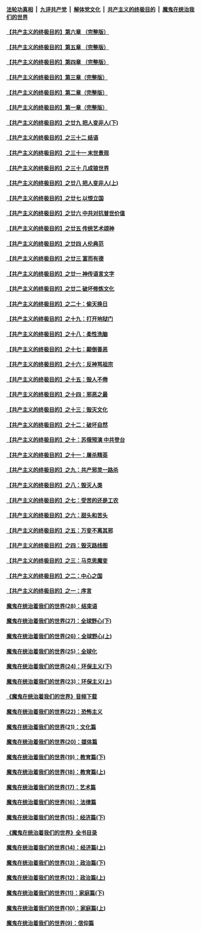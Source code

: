 

####  [法轮功真相](../../../../basic/blob/master/README.md?t=07021231) &nbsp;|&nbsp; [九评共产党](../../../../9ping.md/blob/master/README.md?t=07021231) &nbsp;|&nbsp; [解体党文化](../../../../jtdwh.md/blob/master/README.md?t=07021231)  &nbsp;|&nbsp; [共产主义的终极目的](../../../../gczydzjmd.md/blob/master/README.md?t=07021231) &nbsp;|&nbsp; [魔鬼在统治我们的世界](../../../../mgztzwmdsj.md/blob/master/README.md?t=07021231) 

#### [【共产主义的终极目的】第六章 （完整版）](../pages/nsc422/n11428913.md?t=07021231) 

#### [【共产主义的终极目的】第五章 （完整版）](../pages/nsc422/n11428912.md?t=07021231) 

#### [【共产主义的终极目的】第四章 （完整版）](../pages/nsc422/n11428907.md?t=07021231) 

#### [【共产主义的终极目的】第三章（完整版）](../pages/nsc422/n11428848.md?t=07021231) 

#### [【共产主义的终极目的】第二章（完整版）](../pages/nsc422/n11428831.md?t=07021231) 

#### [【共产主义的终极目的】第一章（完整版）](../pages/nsc422/n11417651.md?t=07021231) 

#### [【共产主义的终极目的】之廿九 把人变非人(下)](../pages/nsc422/n11344140.md?t=07021231) 

#### [【共产主义的终极目的】之三十二 结语](../pages/nsc422/n11360535.md?t=07021231) 

#### [【共产主义的终极目的】之三十一 末世景观](../pages/nsc422/n11351129.md?t=07021231) 

#### [【共产主义的终极目的】之三十 几成狼世界](../pages/nsc422/n11348280.md?t=07021231) 

#### [【共产主义的终极目的】之廿八 把人变非人(上)](../pages/nsc422/n11340492.md?t=07021231) 

#### [【共产主义的终极目的】之廿七 以恨立国](../pages/nsc422/n11336944.md?t=07021231) 

#### [【共产主义的终极目的】之廿六 中共对抗普世价值](../pages/nsc422/n11324785.md?t=07021231) 

#### [【共产主义的终极目的】之廿五 传统艺术颂神](../pages/nsc422/n11296396.md?t=07021231) 

#### [【共产主义的终极目的】之廿四 人伦典范](../pages/nsc422/n11296397.md?t=07021231) 

#### [【共产主义的终极目的】之廿三 富而有德](../pages/nsc422/n11283598.md?t=07021231) 

#### [【共产主义的终极目的】之廿一 神传语言文字](../pages/nsc422/n11263265.md?t=07021231) 

#### [【共产主义的终极目的】之廿二 破坏修炼文化](../pages/nsc422/n11245728.md?t=07021231) 

#### [【共产主义的终极目的】之二十：偷天换日](../pages/nsc422/n11238846.md?t=07021231) 

#### [【共产主义的终极目的】之十九：打开地狱门](../pages/nsc422/n11206376.md?t=07021231) 

#### [【共产主义的终极目的】之十八：柔性洗脑](../pages/nsc422/n11199994.md?t=07021231) 

#### [【共产主义的终极目的】之十七：颠倒善恶](../pages/nsc422/n11179782.md?t=07021231) 

#### [【共产主义的终极目的】之十六：反神骂祖宗](../pages/nsc422/n11166798.md?t=07021231) 

#### [【共产主义的终极目的】之十五：毁人不倦](../pages/nsc422/n11166792.md?t=07021231) 

#### [【共产主义的终极目的】之十四：邪恶之最](../pages/nsc422/n11150249.md?t=07021231) 

#### [【共产主义的终极目的】之十三：毁灭文化](../pages/nsc422/n11135227.md?t=07021231) 

#### [【共产主义的终极目的】之十二：破坏自然](../pages/nsc422/n11135214.md?t=07021231) 

#### [【共产主义的终极目的】之十：苏俄预演 中共登台](../pages/nsc422/n11118424.md?t=07021231) 

#### [【共产主义的终极目的】之十一：屠杀精英](../pages/nsc422/n11118442.md?t=07021231) 

#### [【共产主义的终极目的】之九：共产邪灵一路杀](../pages/nsc422/n11114139.md?t=07021231) 

#### [【共产主义的终极目的】之八：毁灭人类](../pages/nsc422/n11108503.md?t=07021231) 

#### [【共产主义的终极目的】之七：受苦的还是工农](../pages/nsc422/n11101809.md?t=07021231) 

#### [【共产主义的终极目的】之六：甜头和苦头](../pages/nsc422/n11096971.md?t=07021231) 

#### [【共产主义的终极目的】之五：万变不离其邪](../pages/nsc422/n11091285.md?t=07021231) 

#### [【共产主义的终极目的】之四：毁灭路线图](../pages/nsc422/n11086284.md?t=07021231) 

#### [【共产主义的终极目的】之三：马克思魔变](../pages/nsc422/n11061941.md?t=07021231) 

#### [【共产主义的终极目的】之二：中心之国](../pages/nsc422/n11047728.md?t=07021231) 

#### [【共产主义的终极目的】之一：序言](../pages/nsc422/n11086077.md?t=07021231) 

#### [魔鬼在统治着我们的世界(28)：结束语](../pages/nsc422/n10936246.md?t=07021231) 

#### [魔鬼在统治着我们的世界(27)：全球野心(下)](../pages/nsc422/n10928319.md?t=07021231) 

#### [魔鬼在统治着我们的世界(26)：全球野心(上)](../pages/nsc422/n10900318.md?t=07021231) 

#### [魔鬼在统治着我们的世界(25)：全球化](../pages/nsc422/n10788205.md?t=07021231) 

#### [魔鬼在统治着我们的世界(24)：环保主义(下)](../pages/nsc422/n10695307.md?t=07021231) 

#### [魔鬼在统治着我们的世界(23)：环保主义(上)](../pages/nsc422/n10688613.md?t=07021231) 

#### [《魔鬼在统治着我们的世界》音频下载](../pages/nsc422/n10635553.md?t=07021231) 

#### [魔鬼在统治着我们的世界(22)：恐怖主义](../pages/nsc422/n10614727.md?t=07021231) 

#### [魔鬼在统治着我们的世界(21)：文化篇](../pages/nsc422/n10597706.md?t=07021231) 

#### [魔鬼在统治着我们的世界(20)：媒体篇](../pages/nsc422/n10586579.md?t=07021231) 

#### [魔鬼在统治着我们的世界(19)：教育篇(下)](../pages/nsc422/n10564808.md?t=07021231) 

#### [魔鬼在统治着我们的世界(18)：教育篇(上)](../pages/nsc422/n10526970.md?t=07021231) 

#### [魔鬼在统治着我们的世界(17)：艺术篇](../pages/nsc422/n10499093.md?t=07021231) 

#### [魔鬼在统治着我们的世界(16)：法律篇](../pages/nsc422/n10485969.md?t=07021231) 

#### [魔鬼在统治着我们的世界(15)：经济篇(下)](../pages/nsc422/n10469975.md?t=07021231) 

#### [《魔鬼在统治着我们的世界》全书目录](../pages/nsc422/n10464261.md?t=07021231) 

#### [魔鬼在统治着我们的世界(14)：经济篇(上)](../pages/nsc422/n10457370.md?t=07021231) 

#### [魔鬼在统治着我们的世界(13)：政治篇(下)](../pages/nsc422/n10448270.md?t=07021231) 

#### [魔鬼在统治着我们的世界(12)：政治篇(上)](../pages/nsc422/n10444576.md?t=07021231) 

#### [魔鬼在统治着我们的世界(11)：家庭篇(下)](../pages/nsc422/n10440961.md?t=07021231) 

#### [魔鬼在统治着我们的世界(10)：家庭篇(上)](../pages/nsc422/n10435448.md?t=07021231) 

#### [魔鬼在统治着我们的世界(9)：信仰篇](../pages/nsc422/n10432159.md?t=07021231) 

